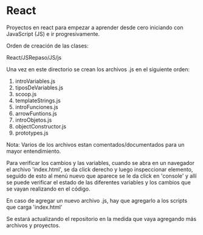 # React
Proyectos en react para empezar a aprender desde cero iniciando con JavaScript (JS) e ir progresivamente.

Orden de creación de las clases:

React/JSRepaso/JS/js

Una vez en este directorio se crean los archivos .js en el siguiente orden:
1) introVariables.js
2) tiposDeVariables.js
3) scoop.js
4) templateStrings.js
5) introFunciones.js
6) arrowFuntions.js
7) introObjetos.js
8) objectConstructor.js
9) prototypes.js

Nota: Varios de los archivos estan comentados/documentados para un mayor entendimiento. 

Para verificar los cambios y las variables, cuando se abra en un navegador el archivo 'index.html', se da click derecho y luego
inspeccionar elemento, seguido de esto al menú nuevo que aparece se le da click en 'console' y allí se puede verificar el estado
de las diferentes variables y los cambios que se vayan realizando en el código.

En caso de agregar un nuevo archivo .js, hay que agregarlo a los scripts que carga 'index.html'

Se estará actualizando el repositorio en la medida que vaya agregando más archivos y proyectos.
